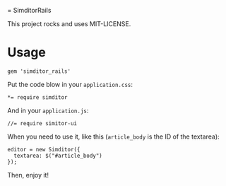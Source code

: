 = SimditorRails

This project rocks and uses MIT-LICENSE.

# Usage

`gem 'simditor_rails'`

Put the code blow in your `application.css`:

```
*= require simditor
```

And in your `application.js`:

```
//= require simitor-ui
```

When you need to use it, like this (`article_body` is the ID of the textarea):

```
editor = new Simditor({
  textarea: $("#article_body")
});
```

Then, enjoy it!
